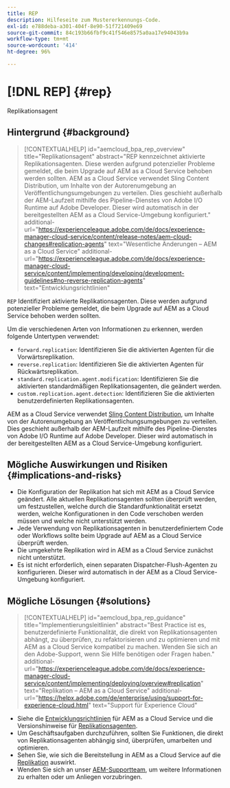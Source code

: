 ```yaml
---
title: REP
description: Hilfeseite zum Mustererkennungs-Code.
exl-id: e788deba-a301-404f-8e90-51f721409e69
source-git-commit: 84c193b66fbf9c41f546e8575a0aa17e94043b9a
workflow-type: tm+mt
source-wordcount: '414'
ht-degree: 96%

---
```


# [!DNL REP] {#rep}

Replikationsagent

## Hintergrund {#background}

>[!CONTEXTUALHELP]
>id="aemcloud_bpa_rep_overview"
>title="Replikationsagent"
>abstract="REP kennzeichnet aktivierte Replikationsagenten. Diese werden aufgrund potenzieller Probleme gemeldet, die beim Upgrade auf AEM as a Cloud Service behoben werden sollten. AEM as a Cloud Service verwendet Sling Content Distribution, um Inhalte von der Autorenumgebung an Veröffentlichungsumgebungen zu verteilen. Dies geschieht außerhalb der AEM-Laufzeit mithilfe des Pipeline-Dienstes von Adobe I/O Runtime auf Adobe Developer. Dieser wird automatisch in der bereitgestellten AEM as a Cloud Service-Umgebung konfiguriert."
>additional-url="https://experienceleague.adobe.com/de/docs/experience-manager-cloud-service/content/release-notes/aem-cloud-changes#replication-agents" text="Wesentliche Änderungen – AEM as a Cloud Service"
>additional-url="https://experienceleague.adobe.com/de/docs/experience-manager-cloud-service/content/implementing/developing/development-guidelines#no-reverse-replication-agents" text="Entwicklungsrichtlinien"

`REP`  Identifiziert aktivierte Replikationsagenten. Diese werden aufgrund potenzieller Probleme gemeldet, die beim Upgrade auf AEM as a Cloud Service behoben werden sollten.

Um die verschiedenen Arten von Informationen zu erkennen, werden folgende Untertypen verwendet:

* `forward.replication`: Identifizieren Sie die aktivierten Agenten für die Vorwärtsreplikation.
* `reverse.replication`: Identifizieren Sie die aktivierten Agenten für Rückwärtsreplikation.
* `standard.replication.agent.modification`: Identifizieren Sie die aktivierten standardmäßigen Replikationsagenten, die geändert werden.
* `custom.replication.agent.detection`: Identifizieren Sie die aktivierten benutzerdefinierten Replikationsagenten.

AEM as a Cloud Service verwendet [Sling Content Distribution](https://sling.apache.org/documentation/bundles/content-distribution.html), um Inhalte von der Autorenumgebung an Veröffentlichungsumgebungen zu verteilen. Dies geschieht außerhalb der AEM-Laufzeit mithilfe des Pipeline-Dienstes von Adobe I/O Runtime auf Adobe Developer. Dieser wird automatisch in der bereitgestellten AEM as a Cloud Service-Umgebung konfiguriert.

## Mögliche Auswirkungen und Risiken {#implications-and-risks}

* Die Konfiguration der Replikation hat sich mit AEM as a Cloud Service geändert. Alle aktuellen Replikationsagenten sollten überprüft werden, um festzustellen, welche durch die Standardfunktionalität ersetzt werden, welche Konfigurationen in den Code verschoben werden müssen und welche nicht unterstützt werden.
* Jede Verwendung von Replikationsagenten in benutzerdefiniertem Code oder Workflows sollte beim Upgrade auf AEM as a Cloud Service überprüft werden.
* Die umgekehrte Replikation wird in AEM as a Cloud Service zunächst nicht unterstützt.
* Es ist nicht erforderlich, einen separaten Dispatcher-Flush-Agenten zu konfigurieren. Dieser wird automatisch in der AEM as a Cloud Service-Umgebung konfiguriert.

## Mögliche Lösungen {#solutions}

>[!CONTEXTUALHELP]
>id="aemcloud_bpa_rep_guidance"
>title="Implementierungsleitlinien"
>abstract="Best Practice ist es, benutzerdefinierte Funktionalität, die direkt von Replikationsagenten abhängt, zu überprüfen, zu refaktorisieren und zu optimieren und mit AEM as a Cloud Service kompatibel zu machen. Wenden Sie sich an den Adobe-Support, wenn Sie Hilfe benötigen oder Fragen haben."
>additional-url="https://experienceleague.adobe.com/de/docs/experience-manager-cloud-service/content/implementing/deploying/overview#replication" text="Replikation – AEM as a Cloud Service"
>additional-url="https://helpx.adobe.com/de/enterprise/using/support-for-experience-cloud.html" text="Support für Experience Cloud"

* Siehe die [Entwicklungsrichtlinien](https://experienceleague.adobe.com/de/docs/experience-manager-cloud-service/content/implementing/developing/development-guidelines#no-reverse-replication-agents) für AEM as a Cloud Service und die Versionshinweise für [Replikationsagenten](https://experienceleague.adobe.com/de/docs/experience-manager-cloud-service/content/release-notes/aem-cloud-changes#replication-agents).
* Um Geschäftsaufgaben durchzuführen, sollten Sie Funktionen, die direkt von Replikationsagenten abhängig sind, überprüfen, umarbeiten und optimieren.
* Sehen Sie, wie sich die Bereitstellung in AEM as a Cloud Service auf die [Replikation](https://experienceleague.adobe.com/de/docs/experience-manager-cloud-service/content/implementing/deploying/overview#replication) auswirkt.
* Wenden Sie sich an unser [AEM-Supportteam](https://helpx.adobe.com/de/enterprise/using/support-for-experience-cloud.html), um weitere Informationen zu erhalten oder um Anliegen vorzubringen.
